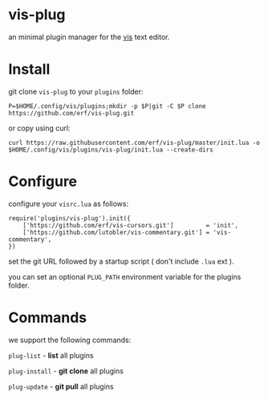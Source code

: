# vis-plug

an minimal plugin manager for the [vis](https://github.com/martanne/vis) text editor.

# Install

git clone `vis-plug` to your `plugins` folder:

`P=$HOME/.config/vis/plugins;mkdir -p $P|git -C $P clone https://github.com/erf/vis-plug.git`

or copy using curl:

`curl https://raw.githubusercontent.com/erf/vis-plug/master/init.lua -o $HOME/.config/vis/plugins/vis-plug/init.lua --create-dirs`
 
# Configure

configure your `visrc.lua` as follows:
```
require('plugins/vis-plug').init({
	['https://github.com/erf/vis-cursors.git']         = 'init',
	['https://github.com/lutobler/vis-commentary.git'] = 'vis-commentary',
})
```

set the git URL followed by a startup script ( don't include `.lua` ext ).

you can set an optional `PLUG_PATH` environment variable for the plugins folder.

# Commands

we support the following commands:

`plug-list` - **list** all plugins

`plug-install` - **git clone** all plugins

`plug-update` - **git pull** all plugins


